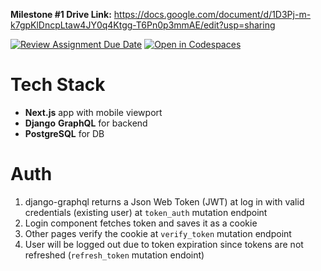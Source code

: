 **Milestone #1 Drive Link:** https://docs.google.com/document/d/1D3Pj-m-k7gpKlDncpLtaw4JY0q4Ktgg-T6Pn0p3mmAE/edit?usp=sharing



[![Review Assignment Due Date](https://classroom.github.com/assets/deadline-readme-button-24ddc0f5d75046c5622901739e7c5dd533143b0c8e959d652212380cedb1ea36.svg)](https://classroom.github.com/a/mJCQDjDK)
[![Open in Codespaces](https://classroom.github.com/assets/launch-codespace-7f7980b617ed060a017424585567c406b6ee15c891e84e1186181d67ecf80aa0.svg)](https://classroom.github.com/open-in-codespaces?assignment_repo_id=13830037)

# Tech Stack
- **Next.js** app with mobile viewport
- **Django** **GraphQL** for backend
- **PostgreSQL** for DB

# Auth
1. django-graphql returns a Json Web Token (JWT) at log in with valid credentials (existing user) at `token_auth` mutation endpoint
2. Login component fetches token and saves it as a cookie
3. Other pages verify the cookie at `verify_token` mutation endpoint
4. User will be logged out due to token expiration since tokens are not refreshed (`refresh_token` mutation endoint)
